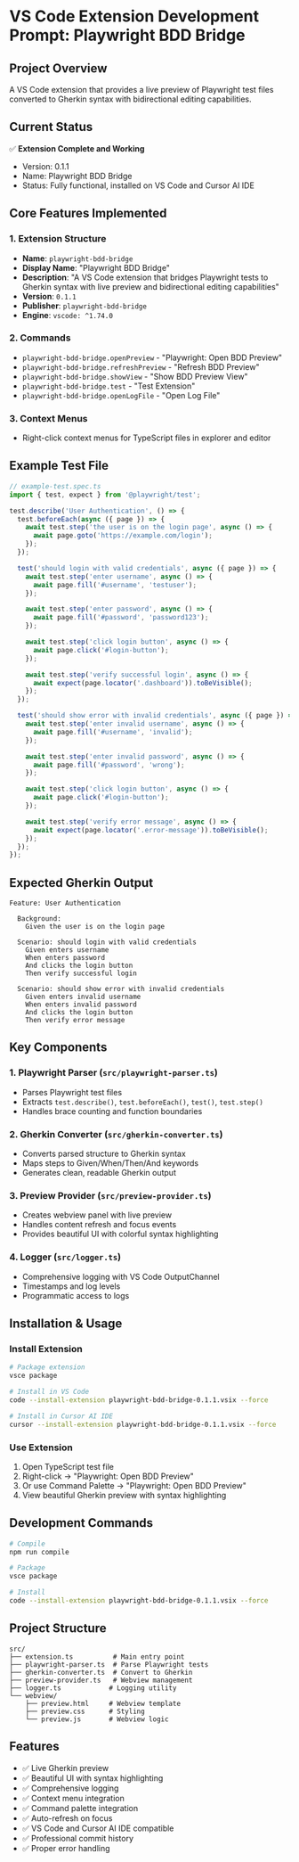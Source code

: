 
# VS Code Extension Development Prompt: Playwright BDD Bridge

## Project Overview
A VS Code extension that provides a live preview of Playwright test files converted to Gherkin syntax with bidirectional editing capabilities.

## Current Status
✅ **Extension Complete and Working**
- Version: 0.1.1
- Name: Playwright BDD Bridge
- Status: Fully functional, installed on VS Code and Cursor AI IDE

## Core Features Implemented

### 1. Extension Structure
- **Name**: `playwright-bdd-bridge`
- **Display Name**: "Playwright BDD Bridge"
- **Description**: "A VS Code extension that bridges Playwright tests to Gherkin syntax with live preview and bidirectional editing capabilities"
- **Version**: `0.1.1`
- **Publisher**: `playwright-bdd-bridge`
- **Engine**: `vscode: ^1.74.0`

### 2. Commands
- `playwright-bdd-bridge.openPreview` - "Playwright: Open BDD Preview"
- `playwright-bdd-bridge.refreshPreview` - "Refresh BDD Preview"
- `playwright-bdd-bridge.showView` - "Show BDD Preview View"
- `playwright-bdd-bridge.test` - "Test Extension"
- `playwright-bdd-bridge.openLogFile` - "Open Log File"

### 3. Context Menus
- Right-click context menus for TypeScript files in explorer and editor

## Example Test File

```typescript
// example-test.spec.ts
import { test, expect } from '@playwright/test';

test.describe('User Authentication', () => {
  test.beforeEach(async ({ page }) => {
    await test.step('the user is on the login page', async () => {
      await page.goto('https://example.com/login');
    });
  });

  test('should login with valid credentials', async ({ page }) => {
    await test.step('enter username', async () => {
      await page.fill('#username', 'testuser');
    });

    await test.step('enter password', async () => {
      await page.fill('#password', 'password123');
    });

    await test.step('click login button', async () => {
      await page.click('#login-button');
    });

    await test.step('verify successful login', async () => {
      await expect(page.locator('.dashboard')).toBeVisible();
    });
  });

  test('should show error with invalid credentials', async ({ page }) => {
    await test.step('enter invalid username', async () => {
      await page.fill('#username', 'invalid');
    });

    await test.step('enter invalid password', async () => {
      await page.fill('#password', 'wrong');
    });

    await test.step('click login button', async () => {
      await page.click('#login-button');
    });

    await test.step('verify error message', async () => {
      await expect(page.locator('.error-message')).toBeVisible();
    });
  });
});
```

## Expected Gherkin Output

```gherkin
Feature: User Authentication

  Background:
    Given the user is on the login page

  Scenario: should login with valid credentials
    Given enters username
    When enters password
    And clicks the login button
    Then verify successful login

  Scenario: should show error with invalid credentials
    Given enters invalid username
    When enters invalid password
    And clicks the login button
    Then verify error message
```

## Key Components

### 1. Playwright Parser (`src/playwright-parser.ts`)
- Parses Playwright test files
- Extracts `test.describe()`, `test.beforeEach()`, `test()`, `test.step()`
- Handles brace counting and function boundaries

### 2. Gherkin Converter (`src/gherkin-converter.ts`)
- Converts parsed structure to Gherkin syntax
- Maps steps to Given/When/Then/And keywords
- Generates clean, readable Gherkin output

### 3. Preview Provider (`src/preview-provider.ts`)
- Creates webview panel with live preview
- Handles content refresh and focus events
- Provides beautiful UI with colorful syntax highlighting

### 4. Logger (`src/logger.ts`)
- Comprehensive logging with VS Code OutputChannel
- Timestamps and log levels
- Programmatic access to logs

## Installation & Usage

### Install Extension
```bash
# Package extension
vsce package

# Install in VS Code
code --install-extension playwright-bdd-bridge-0.1.1.vsix --force

# Install in Cursor AI IDE
cursor --install-extension playwright-bdd-bridge-0.1.1.vsix --force
```

### Use Extension
1. Open TypeScript test file
2. Right-click → "Playwright: Open BDD Preview"
3. Or use Command Palette → "Playwright: Open BDD Preview"
4. View beautiful Gherkin preview with syntax highlighting

## Development Commands

```bash
# Compile
npm run compile

# Package
vsce package

# Install
code --install-extension playwright-bdd-bridge-0.1.1.vsix --force
```

## Project Structure
```
src/
├── extension.ts          # Main entry point
├── playwright-parser.ts  # Parse Playwright tests
├── gherkin-converter.ts  # Convert to Gherkin
├── preview-provider.ts   # Webview management
├── logger.ts            # Logging utility
└── webview/
    ├── preview.html     # Webview template
    ├── preview.css      # Styling
    └── preview.js       # Webview logic
```

## Features
- ✅ Live Gherkin preview
- ✅ Beautiful UI with syntax highlighting
- ✅ Comprehensive logging
- ✅ Context menu integration
- ✅ Command palette integration
- ✅ Auto-refresh on focus
- ✅ VS Code and Cursor AI IDE compatible
- ✅ Professional commit history
- ✅ Proper error handling
